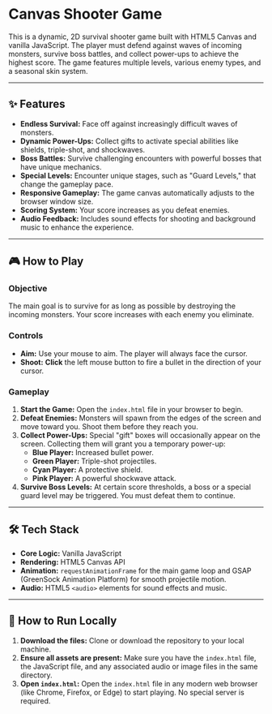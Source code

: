

# Canvas Shooter Game

This is a dynamic, 2D survival shooter game built with HTML5 Canvas and vanilla JavaScript. The player must defend against waves of incoming monsters, survive boss battles, and collect power-ups to achieve the highest score. The game features multiple levels, various enemy types, and a seasonal skin system.

---
## ✨ Features
* **Endless Survival:** Face off against increasingly difficult waves of monsters.
* **Dynamic Power-Ups:** Collect gifts to activate special abilities like shields, triple-shot, and shockwaves.
* **Boss Battles:** Survive challenging encounters with powerful bosses that have unique mechanics.
* **Special Levels:** Encounter unique stages, such as "Guard Levels," that change the gameplay pace.
* **Responsive Gameplay:** The game canvas automatically adjusts to the browser window size.
* **Scoring System:** Your score increases as you defeat enemies.
* **Audio Feedback:** Includes sound effects for shooting and background music to enhance the experience.

---
## 🎮 How to Play

### **Objective**
The main goal is to survive for as long as possible by destroying the incoming monsters. Your score increases with each enemy you eliminate.

### **Controls**
* **Aim:** Use your mouse to aim. The player will always face the cursor.
* **Shoot:** **Click** the left mouse button to fire a bullet in the direction of your cursor.

### **Gameplay**
1.  **Start the Game:** Open the `index.html` file in your browser to begin.
2.  **Defeat Enemies:** Monsters will spawn from the edges of the screen and move toward you. Shoot them before they reach you.
3.  **Collect Power-Ups:** Special "gift" boxes will occasionally appear on the screen. Collecting them will grant you a temporary power-up:
    * **Blue Player:** Increased bullet power.
    * **Green Player:** Triple-shot projectiles.
    * **Cyan Player:** A protective shield.
    * **Pink Player:** A powerful shockwave attack.
4.  **Survive Boss Levels:** At certain score thresholds, a boss or a special guard level may be triggered. You must defeat them to continue.

---
## 🛠️ Tech Stack
* **Core Logic:** Vanilla JavaScript
* **Rendering:** HTML5 Canvas API
* **Animation:** `requestAnimationFrame` for the main game loop and GSAP (GreenSock Animation Platform) for smooth projectile motion.
* **Audio:** HTML5 `<audio>` elements for sound effects and music.

---
## 🚀 How to Run Locally

1.  **Download the files:** Clone or download the repository to your local machine.
2.  **Ensure all assets are present:** Make sure you have the `index.html` file, the JavaScript file, and any associated audio or image files in the same directory.
3.  **Open `index.html`:** Open the `index.html` file in any modern web browser (like Chrome, Firefox, or Edge) to start playing. No special server is required.
